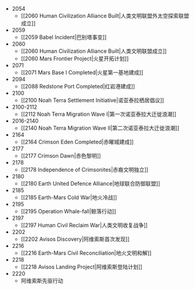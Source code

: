 
- 2054
	-  [[2060 Human Civilization Alliance Built|人类文明联盟外太空探索联盟成立]]
- 2059
	- [[2059 Babel Incident|巴别塔事变]]
- 2060
	- [[2060 Human Civilization Alliance Built|人类文明联盟成立]]
	- [[2060 Mars Frontier Project|火星开拓计划]]
- 2071
	- [[2071 Mars Base I Completed|火星第一基地建成]]
- 2094
	- [[2088 Redstone Port Completed|红岩港建成]]
- 2100
	- [[2100 Noah Terra Settlement Initiative|诺亚泰拉栖居倡议]]
- 2100-2112
	- [[2112 Noah Terra Migration Wave I|第一次诺亚泰拉大迁徙浪潮]]
- 2016-2140
	- [[2140 Noah Terra Migration Wave II|第二次诺亚泰拉大迁徙浪潮]]
- 2164
	- [[2164 Crimson Eden Completed|赤曜城建成]]
- 2177
	- [[2177 Crimson Dawn|赤色黎明]]
- 2178
	- [[2178 Independence of Crimsonites|赤裔文明独立]]
- 2180
	- [[2180 Earth United Defence Alliance|地球联合防御联盟]]
- 2185
	- [[2185 Earth-Mars Cold War|地火冷战]]
- 2195
	- [[2195 Operation Whale-fall|鲸落行动]]
- 2197
	- [[2197 Human Civil Reclaim War|人类文明收复战争]]
- 2202
	- [[2202 Avisos Discovery|阿维索斯首次发现]]
- 2216
	- [[2216 Earth-Mars Civil Reconciliation|地火文明和解]]
- 2218
	- [[2218 Avisos Landing Project|阿维索斯登陆计划]]
- 2220
	- 阿维索斯先驱行动




